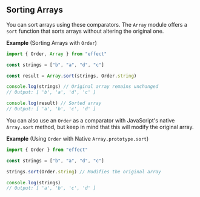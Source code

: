 ## Sorting Arrays

You can sort arrays using these comparators. The `Array` module offers a `sort` function that sorts arrays without altering the original one.

**Example** (Sorting Arrays with `Order`)

```ts twoslash
import { Order, Array } from "effect"

const strings = ["b", "a", "d", "c"]

const result = Array.sort(strings, Order.string)

console.log(strings) // Original array remains unchanged
// Output: [ 'b', 'a', 'd', 'c' ]

console.log(result) // Sorted array
// Output: [ 'a', 'b', 'c', 'd' ]
```

You can also use an `Order` as a comparator with JavaScript's native `Array.sort` method, but keep in mind that this will modify the original array.

**Example** (Using `Order` with Native `Array.prototype.sort`)

```ts twoslash
import { Order } from "effect"

const strings = ["b", "a", "d", "c"]

strings.sort(Order.string) // Modifies the original array

console.log(strings)
// Output: [ 'a', 'b', 'c', 'd' ]
```
